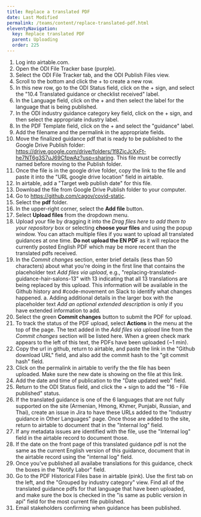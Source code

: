 ```yaml
---
title: Replace a translated PDF
date: Last Modified 
permalink: /teams/content/replace-translated-pdf.html
eleventyNavigation:
  key: Replace translated PDF
  parent: Uploading
  order: 225
---
```


1. Log into airtable.com.
2. Open the ODI File Tracker base (purple). 
3. Select the ODI File Tracker tab, and the ODI Publish Files view. 
4. Scroll to the bottom and click the + to create a new row. 
5. In this new row, go to the ODI Status field, click on the + sign, and select the "10.4 Translated guidance or checklist received" label.
6. In the Language field, click on the + and then select the label for the language that is being published.
7. In the ODI industry guidance category key field, click on the + sign, and then select the appropriate industry label. 
8. In the PDF Template field, click on the + and select the "guidance" label.
9. Add the filename and the permalink in the appropriate fields. 
10. Move the finalized guidance pdf that is ready to be published to the Google Drive Publish folder: https://drive.google.com/drive/folders/1f8ZjcJcXxFt-he7NT6g3S7uJ69CfpwAz?usp=sharing. This file must be correctly named before moving to the Publish folder. 
12. Once the file is in the google drive folder, copy the link to the file and paste it into the "URL google drive location" field in airtable. 
13. In airtable, add a "Target web publish date" for this file. 
14. Download the file from Google Drive Publish folder to your computer. 
15. Go to https://github.com/cagov/covid-static.
16. Select the **pdf** folder.
17. In the upper-right corner, select the **Add file** button.
18. Select **Upload files** from the dropdown menu.
19. Upload your file by dragging it into the _Drag files here to add them to your repository_ box or selecting **choose your files** and using the popup window. You can attach multiple files if you want to upload all translated guidances at one time. **Do not upload the EN PDF** as it will replace the currently posted English PDF which may be more recent than the translated pdfs received.
21. In the _Commit changes_ section, enter brief details (less than 50 characters) about what you're doing in the first line that contains the placeholder text _Add files via upload_, e.g., "replacing-translated-guidance-hair-salons-13" with 13 indicating that all 13 translations are being replaced by this upload. This information will be available in the Github history and #code-movement on Slack to identify what changes happened. 
  a. Adding additional details in the larger box with the placeholder text _Add an optional extended description_ is only if you have extended information to add.
12. Select the green **Commit changes** button to submit the PDF for upload.
13. To track the status of the PDF upload, select **Actions** in the menu at the top of the page. The text added in the _Add files via upload_ line from the _Commit changes_ section will be listed here. When a green check mark appears to the left of this text, the PDFs have been uploaded (~1 min). 
14. Copy the url in github, return to airtable, and paste the link in the "Github download URL" field, and also add the commit hash to the "git commit hash" field. 
15. Click on the permalink in airtable to verify the the file has been uploaded. Make sure the new date is showing on the file at this link. 
16. Add the date and time of publication to the "Date updated web" field.
17. Return to the ODI Status field, and click the + sign to add the "16 - File published" status.
18. If the translated guidance is one of the 6 languages that are not fully supported on the site (Armenian, Hmong, Khmer, Punjabi, Russian, and Thai), create an issue in Jira to have these URLs added to the "Industry guidance in Other Languages" page. Once those are added to the site, return to airtable to document that in the "Internal log" field.
19. If any metadata issues are identified with the file, use the "Internal log" field in the airtable record to document those.
20. If the date on the front page of this translated guidance pdf is not the same as the current English version of this guidance, document that in the airtable record using the "internal log" field. 
21. Once you've published all availabe translations for this guidance, check the boxes in the "Notify Labor" field. 
22. Go to the PDF Historical Files base in airtable (pink). Use the first tab on the left, and the "Grouped by industry category" view. Find all of the translated guidance pdfs for that language that have been uploaded, and make sure the box is checked in the "is same as public version in api" field for the most current file published.
23. Email stakeholders confirming when guidance has been published. 
